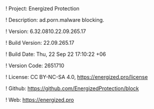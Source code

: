! Project: Energized Protection

! Description: ad.porn.malware blocking.

! Version: 6.32.0810.22.09.265.17

! Build Version: 22.09.265.17

! Build Date: Thu, 22 Sep 22 17:10:22 +06

! Version Code: 2651710

! License: CC BY-NC-SA 4.0, https://energized.pro/license

! Github: https://github.com/EnergizedProtection/block

! Web: https://energized.pro
